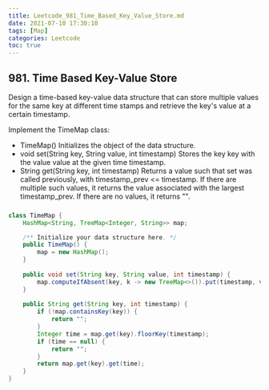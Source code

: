 ```yaml
---
title: Leetcode_981_Time_Based_Key_Value_Store.md
date: 2021-07-10 17:30:10
tags: [Map]
categories: Leetcode
toc: true
---
```

## 981. Time Based Key-Value Store

Design a time-based key-value data structure that can store multiple values for the same key at different time stamps and retrieve the key's value at a certain timestamp.

Implement the TimeMap class:

- TimeMap() Initializes the object of the data structure.
- void set(String key, String value, int timestamp) Stores the key key with the value value at the given time timestamp.
- String get(String key, int timestamp) Returns a value such that set was called previously, with timestamp_prev <= timestamp. If there are multiple such values, it returns the value associated with the largest timestamp_prev. If there are no values, it returns "".

### 
```java
class TimeMap {
    HashMap<String, TreeMap<Integer, String>> map;

    /** Initialize your data structure here. */
    public TimeMap() {
        map = new HashMap();
    }
    
    public void set(String key, String value, int timestamp) {
        map.computeIfAbsent(key, k -> new TreeMap<>()).put(timestamp, value);
    }
    
    public String get(String key, int timestamp) {
        if (!map.containsKey(key)) {
            return "";
        }
        Integer time = map.get(key).floorKey(timestamp);
        if (time == null) {
            return "";
        }
        return map.get(key).get(time);
    }
}
```
